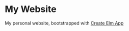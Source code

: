 # My Website

My personal website, bootstrapped with [Create Elm App](https://github.com/halfzebra/create-elm-app)